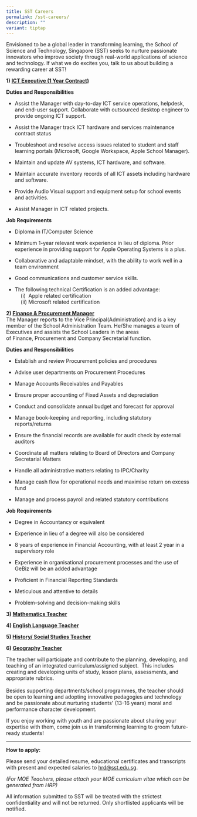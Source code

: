```yaml
---
title: SST Careers
permalink: /sst-careers/
description: ""
variant: tiptap
---
```

<p>Envisioned to be a global leader in transforming learning, the School
of Science and Technology, Singapore (SST) seeks to nurture passionate
innovators who improve society through real-world applications of science
and technology. If what we do excites you, talk to us about building a
rewarding career at SST!</p>
<p></p>
<p><strong>1) <u>ICT Executive (1 Year Contract)</u></strong>
</p>
<p><strong>Duties and Responsibilities</strong>
</p>
<ul data-tight="true" class="tight">
<li>
<p>Assist the Manager with day-to-day ICT service operations, helpdesk, and
end-user support. Collaborate with outsourced desktop engineer to provide
ongoing ICT support.</p>
</li>
<li>
<p>Assist the Manager track ICT hardware and services maintenance contract
status</p>
</li>
<li>
<p>Troubleshoot and resolve access issues related to student and staff learning
portals (Microsoft, Google Workspace, Apple School Manager).</p>
</li>
<li>
<p>Maintain and update AV systems, ICT hardware, and software.</p>
</li>
<li>
<p>Maintain accurate inventory records of all ICT assets including hardware
and software.</p>
</li>
<li>
<p>Provide Audio Visual support and equipment setup for school events and
activities.</p>
</li>
<li>
<p>Assist Manager in ICT related projects.</p>
</li>
</ul>
<p><strong>Job Requirements</strong>
</p>
<ul data-tight="true" class="tight">
<li>
<p>Diploma in IT/Computer Science</p>
</li>
<li>
<p>Minimum 1-year relevant work experience in lieu of diploma. Prior experience
in providing support for Apple Operating Systems is a plus.</p>
</li>
<li>
<p>Collaborative and adaptable mindset, with the ability to work well in
a team environment</p>
</li>
<li>
<p>Good communications and customer service skills.</p>
</li>
<li>
<p>The following technical Certification is an added advantage:
<br>&nbsp; &nbsp; (i) &nbsp;Apple related certification
<br>&nbsp; &nbsp; (ii) Microsoft related certification</p>
<p></p>
</li>
</ul>
<p><strong>2) <u>Finance&nbsp;&amp;&nbsp;Procurement&nbsp;Manager</u></strong>
<br>The&nbsp;Manager&nbsp;reports to the Vice Principal(Administration) and
is a key member of the School Administration Team. He/She manages a team
of Executives and assists the School Leaders in the areas of&nbsp;Finance,&nbsp;Procurement&nbsp;and
Company Secretarial function.</p>
<p><strong>Duties and Responsibilities</strong>
</p>
<ul data-tight="true" class="tight">
<li>
<p>Establish and review&nbsp;Procurement&nbsp;policies and procedures</p>
</li>
<li>
<p>Advise user departments on&nbsp;Procurement&nbsp;Procedures</p>
</li>
<li>
<p>Manage&nbsp;Accounts Receivables and Payables</p>
</li>
<li>
<p>Ensure proper accounting of Fixed Assets and depreciation</p>
</li>
<li>
<p>Conduct and consolidate annual budget and forecast for approval&nbsp;</p>
</li>
<li>
<p>Manage book-keeping and reporting, including statutory reports/returns&nbsp;</p>
</li>
<li>
<p>Ensure the financial records are available for audit check by external
auditors</p>
</li>
<li>
<p>Coordinate all matters relating to Board of Directors and Company Secretarial
Matters</p>
</li>
<li>
<p>Handle all administrative matters relating to IPC/Charity</p>
</li>
<li>
<p>Manage cash flow for operational needs and maximise return on excess fund&nbsp;</p>
</li>
<li>
<p>Manage and process payroll and related statutory contributions</p>
</li>
</ul>
<p><strong>Job Requirements</strong>
</p>
<ul data-tight="true" class="tight">
<li>
<p>Degree in Accountancy or equivalent</p>
</li>
<li>
<p>Experience in lieu of a degree will also be considered</p>
</li>
<li>
<p>8 years of experience in Financial Accounting, with at least 2 year in
a supervisory role</p>
</li>
<li>
<p>Experience in organisational procurement processes and the use of GeBiz
will be an added advantage</p>
</li>
<li>
<p>Proficient in Financial Reporting Standards</p>
</li>
<li>
<p>Meticulous and attentive to details</p>
</li>
<li>
<p>Problem-solving and decision-making skills</p>
</li>
</ul>
<p></p>
<p><strong>3) <u>Mathematics Teacher</u></strong>
</p>
<p><strong>4) <u>English Language Teacher</u></strong>
</p>
<p><strong>5) <u>History/ Social Studies Teacher</u></strong>
</p>
<p><strong>6) <u>Geography Teacher</u></strong>
</p>
<p></p>
<p>The teacher will participate and contribute to the planning, developing,
and teaching of an integrated curriculum/assigned subject.&nbsp; This includes
creating and developing units of study, lesson plans, assessments, and
appropriate rubrics.
<br>
<br>Besides supporting departments/school programmes, the teacher should be&nbsp;open
to learning and adopting innovative pedagogies and technology and be passionate
about nurturing students' (13-16 years)&nbsp;moral and performance character
development.
<br>
</p>
<p>If you enjoy working with youth and are passionate about sharing your
expertise with them, come join us in transforming learning to groom future-ready
students!</p>
<hr>
<p><strong>How to apply:</strong>
</p>
<p>Please send your detailed resume, educational certificates and transcripts
with present and expected salaries to&nbsp;<a href="mailto:hrd@sst.edu.sg" rel="noopener noreferrer nofollow" target="_blank">hrd@sst.edu.sg</a>.</p>
<p><em>(For MOE Teachers, please attach your MOE curriculum vitae which can be generated from HRP)</em>
</p>
<p>All information submitted to SST will be treated with the strictest confidentiality
and will not be returned. Only shortlisted applicants will be notified.</p>